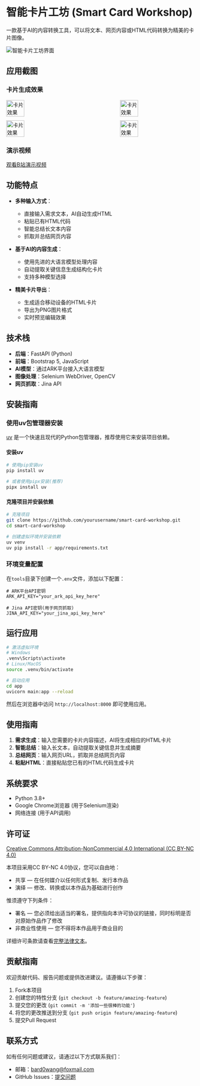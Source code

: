 # 智能卡片工坊 (Smart Card Workshop)

一款基于AI的内容转换工具，可以将文本、网页内容或HTML代码转换为精美的卡片图像。

![智能卡片工坊界面](./static/image.png)

## 应用截图


### 卡片生成效果
<div style="display: flex; flex-wrap: wrap; gap: 10px; justify-content: space-between;">
  <img src="./static/p4.png" alt="卡片效果" style="width: 24%; min-width: 200px;" />
  <img src="./static/p2.png" alt="卡片效果" style="width: 24%; min-width: 200px;" />
  <img src="./static/p3.png" alt="卡片效果" style="width: 24%; min-width: 200px;" />
  <img src="./static/p1.png" alt="卡片效果" style="width: 24%; min-width: 200px;" />
</div>

### 演示视频
[观看B站演示视频](https://www.bilibili.com/video/BV1kQRSY9EzQ/)

## 功能特点

- **多种输入方式**：
  - 直接输入需求文本，AI自动生成HTML
  - 粘贴已有HTML代码
  - 智能总结长文本内容
  - 抓取并总结网页内容

- **基于AI的内容生成**：
  - 使用先进的大语言模型处理内容
  - 自动提取关键信息生成结构化卡片
  - 支持多种模型选择

- **精美卡片导出**：
  - 生成适合移动设备的HTML卡片
  - 导出为PNG图片格式
  - 实时预览编辑效果

## 技术栈

- **后端**：FastAPI (Python)
- **前端**：Bootstrap 5, JavaScript
- **AI模型**：通过ARK平台接入大语言模型
- **图像处理**：Selenium WebDriver, OpenCV
- **网页抓取**：Jina API

## 安装指南

### 使用uv包管理器安装

[uv](https://github.com/astral-sh/uv) 是一个快速且现代的Python包管理器，推荐使用它来安装项目依赖。

#### 安装uv

```bash
# 使用pip安装uv
pip install uv

# 或者使用pipx安装(推荐)
pipx install uv
```

#### 克隆项目并安装依赖

```bash
# 克隆项目
git clone https://github.com/yourusername/smart-card-workshop.git
cd smart-card-workshop

# 创建虚拟环境并安装依赖
uv venv
uv pip install -r app/requirements.txt
```

### 环境变量配置

在`tools`目录下创建一个`.env`文件，添加以下配置：

```
# ARK平台API密钥
ARK_API_KEY="your_ark_api_key_here"

# Jina API密钥(用于网页抓取)
JINA_API_KEY="your_jina_api_key_here"
```

## 运行应用

```bash
# 激活虚拟环境
# Windows
.venv\Scripts\activate
# Linux/MacOS
source .venv/bin/activate

# 启动应用
cd app
uvicorn main:app --reload
```

然后在浏览器中访问 `http://localhost:8000` 即可使用应用。

## 使用指南

1. **需求生成**：输入您需要的卡片内容描述，AI将生成相应的HTML卡片
2. **智能总结**：输入长文本，自动提取关键信息并生成摘要
3. **总结网页**：输入网页URL，抓取并总结网页内容
4. **粘贴HTML**：直接粘贴您已有的HTML代码生成卡片

## 系统要求

- Python 3.8+
- Google Chrome浏览器 (用于Selenium渲染)
- 网络连接 (用于API调用)

## 许可证

[Creative Commons Attribution-NonCommercial 4.0 International (CC BY-NC 4.0)](https://creativecommons.org/licenses/by-nc/4.0/)

本项目采用CC BY-NC 4.0协议，您可以自由地：
- 共享 — 在任何媒介以任何形式复制、发行本作品
- 演绎 — 修改、转换或以本作品为基础进行创作

惟须遵守下列条件：
- 署名 — 您必须给出适当的署名，提供指向本许可协议的链接，同时标明是否对原始作品作了修改
- 非商业性使用 — 您不得将本作品用于商业目的

详细许可条款请查看[完整法律文本](https://creativecommons.org/licenses/by-nc/4.0/legalcode.zh-Hans)。

## 贡献指南

欢迎贡献代码、报告问题或提供改进建议。请遵循以下步骤：

1. Fork本项目
2. 创建您的特性分支 (`git checkout -b feature/amazing-feature`)
3. 提交您的更改 (`git commit -m '添加一些很棒的功能'`)
4. 将您的更改推送到分支 (`git push origin feature/amazing-feature`)
5. 提交Pull Request

## 联系方式

如有任何问题或建议，请通过以下方式联系我们：

- 邮箱：bard0wang@foxmail.com
- GitHub Issues：[提交问题](https://github.com/Bald0Wang/Smart_Card_Workshop/issues)
